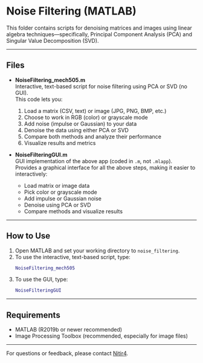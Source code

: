 # Noise Filtering (MATLAB)

This folder contains scripts for denoising matrices and images using linear algebra techniques—specifically, Principal Component Analysis (PCA) and Singular Value Decomposition (SVD).

---

## Files

- **NoiseFiltering_mech505.m**  
  Interactive, text-based script for noise filtering using PCA or SVD (no GUI).  
  This code lets you:
    1. Load a matrix (CSV, text) or image (JPG, PNG, BMP, etc.)
    2. Choose to work in RGB (color) or grayscale mode
    3. Add noise (impulse or Gaussian) to your data
    4. Denoise the data using either PCA or SVD
    5. Compare both methods and analyze their performance
    6. Visualize results and metrics

- **NoiseFilteringGUI.m**  
  GUI implementation of the above app (coded in `.m`, not `.mlapp`).  
  Provides a graphical interface for all the above steps, making it easier to interactively:
    - Load matrix or image data
    - Pick color or grayscale mode
    - Add impulse or Gaussian noise
    - Denoise using PCA or SVD
    - Compare methods and visualize results

---

## How to Use

1. Open MATLAB and set your working directory to `noise_filtering`.
2. To use the interactive, text-based script, type:
   ```matlab
   NoiseFiltering_mech505
   ```
3. To use the GUI, type:
   ```matlab
   NoiseFilteringGUI
   ```

---

## Requirements

- MATLAB (R2019b or newer recommended)
- Image Processing Toolbox (recommended, especially for image files)

---

For questions or feedback, please contact [Nitir4](https://github.com/Nitir4).
